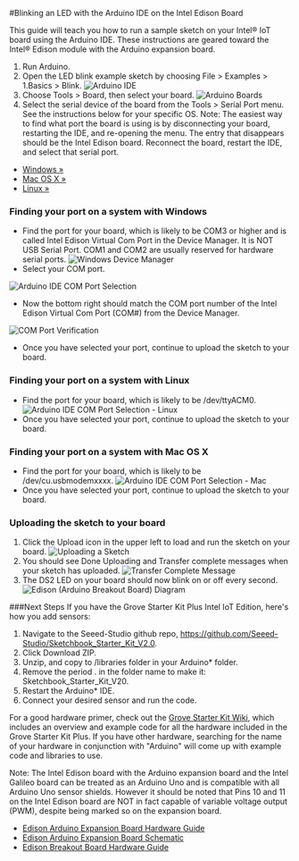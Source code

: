 #Blinking an LED with the Arduino IDE on the Intel Edison Board

This guide will teach you how to run a sample sketch on your Intel® IoT board using the Arduino IDE. These instructions are geared toward the Intel® Edison module with the Arduino expansion board.

1. Run Arduino. 
2. Open the LED blink example sketch by choosing File > Examples > 1.Basics > Blink. 
![Arduino IDE](images/idepic-blink.png)
3. Choose Tools > Board, then select your board.
![Arduino Boards](images/pickboard-blink.png)
4. Select the serial device of the board from the Tools > Serial Port menu. See the instructions below for your specific OS. 
  Note: The easiest way to find what port the board is using is by disconnecting your board, restarting the IDE, and re-opening the menu. The entry that disappears should be the Intel Edison board. Reconnect the board, restart the IDE, and select that serial port.
  * [Windows »](#finding-your-port-on-a-system-with-windows)
  * [Mac OS X »](#finding-your-port-on-a-system-with-mac-os-x)
  * [Linux »](#finding-your-port-on-a-system-with-linux)

### Finding your port on a system with Windows
* Find the port for your board, which is likely to be COM3 or higher and is called Intel Edison Virtual Com Port in the Device Manager. It is NOT USB Serial Port. COM1 and COM2 are usually reserved for hardware serial ports.
![Windows Device Manager](images/comport-win-blink.png)
* Select your COM port.

![Arduino IDE COM Port Selection](images/comport-ide-blink.png)
* Now the bottom right should match the COM port number of the Intel Edison Virtual Com Port (COM#) from the Device Manager. 

![COM Port Verification](images/comport-verif-blink.png)
* Once you have selected your port, continue to upload the sketch to your board.

### Finding your port on a system with Linux
* Find the port for your board, which is likely to be /dev/ttyACM0. 
![Arduino IDE COM Port Selection - Linux](images/comport-ide-lin-blink.png)
* Once you have selected your port, continue to upload the sketch to your board.

### Finding your port on a system with Mac OS X
* Find the port for your board, which is likely to be /dev/cu.usbmodemxxxx.
![Arduino IDE COM Port Selection - Mac](images/comport-ide-mac-blink.png)
* Once you have selected your port, continue to upload the sketch to your board.

### Uploading the sketch to your board
1. Click the Upload icon in the upper left to load and run the sketch on your board.
![Uploading a Sketch](images/uploadsketch-blink.png)
2. You should see Done Uploading and Transfer complete messages when your sketch has uploaded. 
![Transfer Complete Message](images/transfer-blink.png)
3. The DS2 LED on your board should now blink on or off every second. 
![Edison (Arduino Breakout Board) Diagram](images/board-blink.png)

###Next Steps
If you have the Grove Starter Kit Plus Intel IoT Edition, here's how you add sensors:

1. Navigate to the Seeed-Studio github repo, https://github.com/Seeed-Studio/Sketchbook_Starter_Kit_V2.0.
2. Click Download ZIP.
3. Unzip, and copy to /libraries folder in your Arduino* folder.
4. Remove the period . in the folder name to make it: Sketchbook_Starter_Kit_V20. 
5. Restart the Arduino* IDE. 
6. Connect your desired sensor and run the code.

For a good hardware primer, check out the [Grove Starter Kit Wiki](http://www.seeedstudio.com/wiki/Grove_-_Starter_Kit_Plus), which includes an overview and example code for all the hardware included in the Grove Starter Kit Plus. If you have other hardware, searching for the name of your hardware in conjunction with "Arduino" will come up with example code and libraries to use. 

Note: The Intel Edison board with the Arduino expansion board and the Intel Galileo board can be treated as an Arduino Uno and is compatible with all Arduino Uno sensor shields. However it should be noted that Pins 10 and 11 on the Intel Edison board are NOT in fact capable of variable voltage output (PWM), despite being marked so on the expansion board.

* [Edison Arduino Expansion Board Hardware Guide](http://www.intel.com/support/edison/sb/CS-035275.htm)
* [Edison Arduino Expansion Board Schematic](http://www.intel.com/support/edison/sb/CS-035272.htm)
* [Edison Breakout Board Hardware Guide](http://www.intel.com/support/edison/sb/CS-035252.htm)

